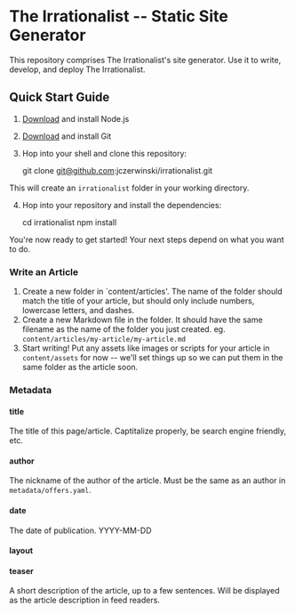 # The Irrationalist -- Static Site Generator
This repository comprises The Irrationalist's site generator. Use it to write, develop, and deploy The Irrationalist.
## Quick Start Guide
1. [Download](https://nodejs.org/download/) and install Node.js
2. [Download](http://git-scm.com/) and install Git
3. Hop into your shell and clone this repository:

	git clone git@github.com:jczerwinski/irrationalist.git

This will create an `irrationalist` folder in your working directory.

4. Hop into your repository and install the dependencies:

	cd irrationalist
	npm install

You're now ready to get started! Your next steps depend on what you want to do.

### Write an Article
1. Create a new folder in `content/articles'. The name of the folder should match the title of your article, but should only include numbers, lowercase letters, and dashes.
2. Create a new Markdown file in the folder. It should have the same filename as the name of the folder you just created. eg. `content/articles/my-article/my-article.md`
3. Start writing! Put any assets like images or scripts for your article in `content/assets` for now -- we'll set things up so we can put them in the same folder as the article soon.

### Metadata
#### title
The title of this page/article. Captitalize properly, be search engine friendly, etc.

#### author
The nickname of the author of the article. Must be the same as an author in `metadata/offers.yaml`.

#### date
The date of publication. YYYY-MM-DD

#### layout
#### teaser
A short description of the article, up to a few sentences. Will be displayed as the article description in feed readers.